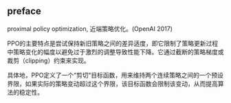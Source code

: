 
## preface

proximal policy optimization, 近端策略优化。(OpenAI 2017)

PPO的主要特点是尝试保持新旧策略之间的差异适度，即它限制了策略更新过程中策略变化的幅度以避免过于激烈的调整导致性能下降。它通过截断的策略梯度或裁剪（clipping）约束来实现。

具体地，PPO定义了一个“剪切”目标函数，用来维持两个连续策略之间的一个预设界限，如果实际的策略变动超过这个界限，该目标函数会限制该变动，从而提高算法的稳定性。

